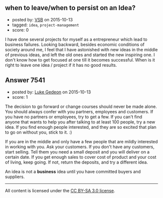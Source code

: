 ## when to leave/when to persist on an Idea?

- posted by: [VSB](https://stackexchange.com/users/1084234/vsb) on 2015-10-13
- tagged: `idea`, `project-management`
- score: 0

I have done several projects for myself as a entrepreneur which lead to business failures. Looking backward, besides economic conditions of society around me, I feel that I have astonished with new ideas in the middle of previous ideas, and left the old ones and started the new inspiring one.
I don't know how to get focused at one till it becomes successful. When is it right to leave one idea / project if it has no good results. 


## Answer 7541

- posted by: [Luke Gedeon](https://stackexchange.com/users/1119600/luke-gedeon) on 2015-10-13
- score: 1

The decision to go forward or change courses should never be made alone. You should always confer with you partners, employees and customers. If you have no partners or employees, try to get a few. If you can't find anyone that wants to help you after talking to at least 100 people, try a new idea. If you find enough people interested, and they are so excited that plan to go on without you, stick to it. :)

If you are in the middle and only have a few people that are mildly interested in working with you. Ask your customers. If you don't have any customers, start selling. Tell them you need a small deposit and you will deliver on a certain date. If you get enough sales to cover cost of product and your cost of living, keep going. If not, return the deposits, and try a different idea.

An idea is not a **business** idea until you have committed buyers and suppliers.



---

All content is licensed under the [CC BY-SA 3.0 license](https://creativecommons.org/licenses/by-sa/3.0/).
